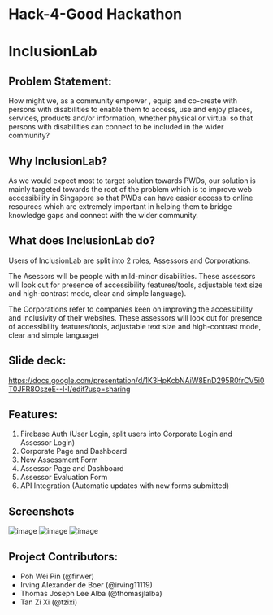 # Hack-4-Good Hackathon

# InclusionLab

## Problem Statement:
How might we, as a community empower , equip and co-create with persons with disabilities to enable them to access, use and enjoy places, services, products and/or information, whether physical or virtual so that persons with disabilities can connect to be included in the wider community?

## Why InclusionLab?
As we would expect most to target solution towards PWDs, our solution is mainly targeted towards the root of the problem which is to improve web accessibility in Singapore so that PWDs can have easier access to online resources which are extremely important in helping them to bridge knowledge gaps and connect with the wider community.

## What does InclusionLab do?
Users of InclusionLab are split into 2 roles, Assessors and Corporations.

The Asessors will be people with mild-minor disabilities. These assessors will look out for presence of accessibility features/tools, adjustable text size and high-contrast mode, clear and simple language).

The Corporations refer to companies keen on improving the accessibility and inclusivity of their websites. These assessors will look out for presence of accessibility features/tools, adjustable text size and high-contrast mode, clear and simple language)

## Slide deck:
https://docs.google.com/presentation/d/1K3HpKcbNAiW8EnD295R0frCV5i0T0JFR8OszeE--I-I/edit?usp=sharing

## Features:
1. Firebase Auth (User Login, split users into Corporate Login and Assessor Login)
2. Corporate Page and Dashboard
3. New Assessment Form
4. Assessor Page and Dashboard
5. Assessor Evaluation Form
6. API Integration (Automatic updates with new forms submitted)

## Screenshots
![image](https://user-images.githubusercontent.com/7589432/218238576-e2cf488d-f3ae-44c0-b7a9-4ea2c60c5fc1.png)
![image](https://user-images.githubusercontent.com/7589432/218238608-a475b6c8-3411-4dbc-afbf-dec57fa34399.png)
![image](https://user-images.githubusercontent.com/7589432/218238612-98308874-3dbe-40ef-8594-1e139c2c1780.png)


## Project Contributors:
- Poh Wei Pin (@firwer)
- Irving Alexander de Boer (@irving11119)
- Thomas Joseph Lee Alba (@thomasjlalba)
- Tan Zi Xi (@tzixi)
